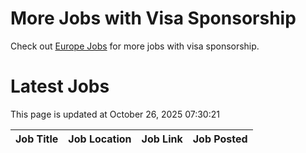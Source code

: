 # More Jobs with Visa Sponsorship

Check out [Europe Jobs](https://github.com/sureshparimi/europejobs#latest-jobs) for more jobs with visa sponsorship.

# Latest Jobs

This page is updated at October 26, 2025 07:30:21

| Job Title | Job Location | Job Link | Job Posted |
| --- | --- | --- | --- |
